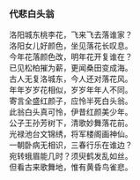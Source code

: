 ### 代悲白头翁  
洛阳城东桃李花，飞来飞去落谁家？  
洛阳女儿好颜色，坐见落花长叹息。  
今年花落颜色改，明年花开复谁在？  
已见松柏摧为薪，更闻桑田变成海。  
古人无复洛城东，今人还对落花风。  
年年岁岁花相似，岁岁年年人不同。  
寄言全盛红颜子，应怜半死白头翁。  
此翁白头真可怜，伊昔红颜美少年。  
公子王孙芳树下，清歌妙舞落花前。  
光禄池台文锦绣，将军楼阁画神仙。  
一朝卧病无相识，三春行乐在谁边？  
宛转蛾眉能几时？须臾鹤发乱如丝。  
但看古来歌舞地，惟有黄昏鸟雀悲。  